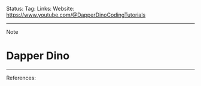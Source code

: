 Status: 
Tag:
Links: 
Website: https://www.youtube.com/@DapperDinoCodingTutorials

---
> [!note] 
>  # Dapper Dino












---
References: